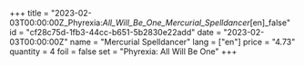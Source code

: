 +++
title = "2023-02-03T00:00:00Z_Phyrexia:_All_Will_Be_One_Mercurial_Spelldancer_[en]_false"
id = "cf28c75d-1fb3-44cc-b651-5b2830e22add"
date = "2023-02-03T00:00:00Z"
name = "Mercurial Spelldancer"
lang = ["en"]
price = "4.73"
quantity = 4
foil = false
set = "Phyrexia: All Will Be One"
+++
